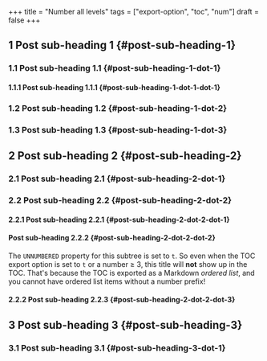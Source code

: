 +++
title = "Number all levels"
tags = ["export-option", "toc", "num"]
draft = false
+++

## <span class="section-num">1 </span>Post sub-heading 1 {#post-sub-heading-1}


### <span class="section-num">1.1 </span>Post sub-heading 1.1 {#post-sub-heading-1-dot-1}


#### <span class="section-num">1.1.1 </span>Post sub-heading 1.1.1 {#post-sub-heading-1-dot-1-dot-1}


### <span class="section-num">1.2 </span>Post sub-heading 1.2 {#post-sub-heading-1-dot-2}


### <span class="section-num">1.3 </span>Post sub-heading 1.3 {#post-sub-heading-1-dot-3}


## <span class="section-num">2 </span>Post sub-heading 2 {#post-sub-heading-2}


### <span class="section-num">2.1 </span>Post sub-heading 2.1 {#post-sub-heading-2-dot-1}


### <span class="section-num">2.2 </span>Post sub-heading 2.2 {#post-sub-heading-2-dot-2}


#### <span class="section-num">2.2.1 </span>Post sub-heading 2.2.1 {#post-sub-heading-2-dot-2-dot-1}


#### Post sub-heading 2.2.2 {#post-sub-heading-2-dot-2-dot-2}

The `UNNUMBERED` property for this subtree is set to `t`. So even when
the TOC export option is set to `t` or a number ≥ 3, this title will
**not** show up in the TOC. That's because the TOC is exported as a
Markdown _ordered list_, and you cannot have ordered list items
without a number prefix!


#### <span class="section-num">2.2.2 </span>Post sub-heading 2.2.3 {#post-sub-heading-2-dot-2-dot-3}


## <span class="section-num">3 </span>Post sub-heading 3 {#post-sub-heading-3}


### <span class="section-num">3.1 </span>Post sub-heading 3.1 {#post-sub-heading-3-dot-1}
